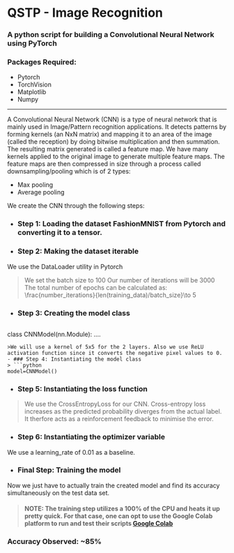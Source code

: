 # QSTP - Image Recognition
### A python script for building a Convolutional Neural Network using PyTorch

### Packages Required:
- Pytorch
- TorchVision
- Matplotlib
- Numpy

---

A Convolutional Neural Network (CNN) is a type of neural network that is mainly used in Image/Pattern recognition applications. 
It detects patterns by forming kernels (an NxN matrix) and mapping it to an area of the image (called the reception) by doing bitwise multiplication and then summation. The resulting matrix generated is called a feature map. We have many kernels applied to the original image to generate multiple feature maps. The feature maps are then compressed in size through a process called downsampling/pooling which is of 2 types:
- Max pooling
- Average pooling

We create the CNN through the following steps:
- ### Step 1: Loading the dataset FashionMNIST from Pytorch and converting it to a tensor.
- ### Step 2: Making the dataset iterable
We use the DataLoader utility in Pytorch
> We set the batch size to 100
> Our number of iterations will be 3000
> The total number of epochs can be calculated as: \frac{number_iterations}{len(training_data)/batch_size}\to 5
- ### Step 3: Creating the model class
> ```python
class CNNModel(nn.Module):
    ....
```
>We will use a kernel of 5x5 for the 2 layers. Also we use ReLU activation function since it converts the negative pixel values to 0.
- ### Step 4: Instantiating the model class
> ```python
model=CNNModel()
```
- ### Step 5: Instantiating the loss function
>We use the CrossEntropyLoss for our CNN. Cross-entropy loss increases as the predicted probability diverges from the actual label. It therfore acts as a reinforcement feedback to minimise the error.

- ### Step 6: Instantiating the optimizer variable
We use a learning_rate of 0.01 as a baseline.
- ### Final Step: Training the model 
Now we just have to actually train the created model and find its accuracy simultaneously on the test data set.
>#### NOTE: The training step utilizes a 100% of the CPU and heats it up pretty quick. For that case, one can opt to use the Google Colab platform to run and test their scripts [Google Colab](https://colab.research.google.com)

### Accuracy Observed: ~85%




